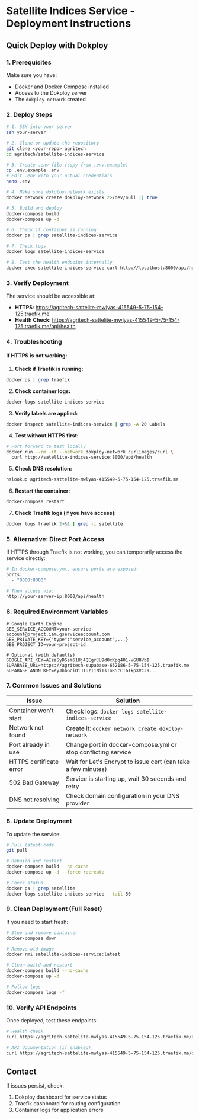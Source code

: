 # Satellite Indices Service - Deployment Instructions

## Quick Deploy with Dokploy

### 1. Prerequisites
Make sure you have:
- Docker and Docker Compose installed
- Access to the Dokploy server
- The `dokploy-network` created

### 2. Deploy Steps

```bash
# 1. SSH into your server
ssh your-server

# 2. Clone or update the repository
git clone <your-repo> agritech
cd agritech/satellite-indices-service

# 3. Create .env file (copy from .env.example)
cp .env.example .env
# Edit .env with your actual credentials
nano .env

# 4. Make sure dokploy-network exists
docker network create dokploy-network 2>/dev/null || true

# 5. Build and deploy
docker-compose build
docker-compose up -d

# 6. Check if container is running
docker ps | grep satellite-indices-service

# 7. Check logs
docker logs satellite-indices-service

# 8. Test the health endpoint internally
docker exec satellite-indices-service curl http://localhost:8000/api/health
```

### 3. Verify Deployment

The service should be accessible at:
- **HTTPS**: https://agritech-sattelite-mwlyas-415549-5-75-154-125.traefik.me
- **Health Check**: https://agritech-sattelite-mwlyas-415549-5-75-154-125.traefik.me/api/health

### 4. Troubleshooting

#### If HTTPS is not working:

1. **Check if Traefik is running:**
```bash
docker ps | grep traefik
```

2. **Check container logs:**
```bash
docker logs satellite-indices-service
```

3. **Verify labels are applied:**
```bash
docker inspect satellite-indices-service | grep -A 20 Labels
```

4. **Test without HTTPS first:**
```bash
# Port forward to test locally
docker run --rm -it --network dokploy-network curlimages/curl \
  curl http://satellite-indices-service:8000/api/health
```

5. **Check DNS resolution:**
```bash
nslookup agritech-sattelite-mwlyas-415549-5-75-154-125.traefik.me
```

6. **Restart the container:**
```bash
docker-compose restart
```

7. **Check Traefik logs (if you have access):**
```bash
docker logs traefik 2>&1 | grep -i satellite
```

### 5. Alternative: Direct Port Access

If HTTPS through Traefik is not working, you can temporarily access the service directly:

```bash
# In docker-compose.yml, ensure ports are exposed:
ports:
  - "8000:8000"

# Then access via:
http://your-server-ip:8000/api/health
```

### 6. Required Environment Variables

```env
# Google Earth Engine
GEE_SERVICE_ACCOUNT=your-service-account@project.iam.gserviceaccount.com
GEE_PRIVATE_KEY={"type":"service_account",...}
GEE_PROJECT_ID=your-project-id

# Optional (with defaults)
GOOGLE_API_KEY=AIzaSyDSsY61Uj4QEgrJU9d0xKpq401-vGU8VbI
SUPABASE_URL=https://agritech-supabase-652186-5-75-154-125.traefik.me
SUPABASE_ANON_KEY=eyJhbGciOiJIUzI1NiIsInR5cCI6IkpXVCJ9...
```

### 7. Common Issues and Solutions

| Issue | Solution |
|-------|----------|
| Container won't start | Check logs: `docker logs satellite-indices-service` |
| Network not found | Create it: `docker network create dokploy-network` |
| Port already in use | Change port in docker-compose.yml or stop conflicting service |
| HTTPS certificate error | Wait for Let's Encrypt to issue cert (can take a few minutes) |
| 502 Bad Gateway | Service is starting up, wait 30 seconds and retry |
| DNS not resolving | Check domain configuration in your DNS provider |

### 8. Update Deployment

To update the service:

```bash
# Pull latest code
git pull

# Rebuild and restart
docker-compose build --no-cache
docker-compose up -d --force-recreate

# Check status
docker ps | grep satellite
docker logs satellite-indices-service --tail 50
```

### 9. Clean Deployment (Full Reset)

If you need to start fresh:

```bash
# Stop and remove container
docker-compose down

# Remove old image
docker rmi satellite-indices-service:latest

# Clean build and restart
docker-compose build --no-cache
docker-compose up -d

# Follow logs
docker-compose logs -f
```

### 10. Verify API Endpoints

Once deployed, test these endpoints:

```bash
# Health check
curl https://agritech-sattelite-mwlyas-415549-5-75-154-125.traefik.me/api/health

# API documentation (if enabled)
curl https://agritech-sattelite-mwlyas-415549-5-75-154-125.traefik.me/docs
```

## Contact

If issues persist, check:
1. Dokploy dashboard for service status
2. Traefik dashboard for routing configuration
3. Container logs for application errors
